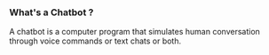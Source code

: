 ### What's a Chatbot ?
A chatbot is a computer program
that simulates human conversation
through voice commands or text
chats or both.
